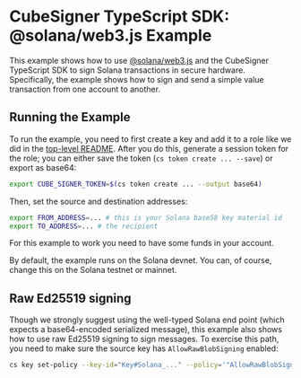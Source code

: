 # CubeSigner TypeScript SDK: @solana/web3.js Example

This example shows how to use
[@solana/web3.js](https://www.npmjs.com/package/@solana/web3.js) and the
CubeSigner TypeScript SDK to sign Solana transactions in secure hardware.
Specifically, the example shows how to sign and send a simple value transaction
from one account to another.

## Running the Example

To run the example, you need to first create a key and add it to a role like we
did in the [top-level README](../../README.md). After you do this, generate a
session token for the role; you can either save the token (`cs token create ... --save`)
or export as base64:

```bash
export CUBE_SIGNER_TOKEN=$(cs token create ... --output base64)
```

Then, set the source and destination addresses:

```bash
export FROM_ADDRESS=... # this is your Solana base58 key material id
export TO_ADDRESS=... # the recipient
```

For this example to work you need to have some funds in your account.

By default, the example runs on the Solana devnet. You can, of course, change
this on the Solana testnet or mainnet.

## Raw Ed25519 signing

Though we strongly suggest using the well-typed Solana end point (which expects
a base64-encoded serialized message), this example also shows how to use raw
Ed25519 signing to sign messages. To exercise this path, you need to make sure
the source key has `AllowRawBlobSigning` enabled:

```bash
cs key set-policy --key-id="Key#Solana_..." --policy='"AllowRawBlobSigning"'
```
